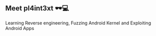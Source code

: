 ## Meet pl4int3xt 🕶️💻
Learning Reverse engineering, Fuzzing Android Kernel and Exploiting Android Apps
